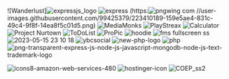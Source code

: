 
![Wanderlust]![expressjs_logo](https://github.com/ViKey07/PassPhoto/assets/99425379/8fc80fa4-54d6-4fbb-bf27-bbd0e9a9918e)
![express](https://github.com/ViKey07/PassPhoto/assets/99425379/89f64f7a-2566-40d4-941a-8a1f8b02a409)
(https:![pngwing com](https://github.com/ViKey07/PassPhoto/assets/99425379/82bdf41b-ebdc-4fa3-9609-d6c4c22d4ddd)
//user-images.githubusercontent.com/99425379/223410189-159e5ae4-831c-49c4-9f8f-14ea8f5c01d5.png)
![MediaMonks](https://user-images.githubusercontent.com/99425379/223410658-285fcc08-32aa-4b2a-8c65-df8325fd9ef0.png)
![PlayStreax](https://user-images.githubusercontent.com/99425379/223411234-a6a47ba1-7f13-4996-a1c7-da8350119303.png)
![Calculator](https://user-images.githubusercontent.com/99425379/223411793-136dffaf-8f57-40cf-9e8f-7a944791ea86.png)
![Project Nurtown](https://user-images.githubusercontent.com/99425379/223412282-0aded681-92e6-45de-a136-003e6e16cf1f.png)
![ToDoList](https://user-images.githubusercontent.com/99425379/223412898-0e06f3a7-b0a3-4866-8920-c7caca024fdc.png)
![ProPic](https://user-images.githubusercontent.com/99425379/223419797-558ffe3a-af2c-41a9-8c80-7c56902dd2c2.png)
![hoodie](https://user-images.githubusercontent.com/99425379/228911012-3a50c7e5-6359-4f96-bc13-863f16d8cf72.png)
![fms fullscreen ss](https://github.com/ViKey07/PassPhoto/assets/99425379/90c690e1-69f3-4984-b341-cc41f73fd590)
![2023-05-15 23 10 18](https://github.com/ViKey07/PassPhoto/assets/99425379/733a2d90-bb99-4752-a55f-9fb52ac7c80a)
![ybcsocial](https://github.com/ViKey07/PassPhoto/assets/99425379/e13bbd73-d749-4c33-8ee1-080d803db128)
![new-php-logo](https://github.com/ViKey07/PassPhoto/assets/99425379/30697249-090e-483d-9a69-be9b278b7f67)
![php](https://github.com/ViKey07/PassPhoto/assets/99425379/45ed78e3-7aaa-4637-a0e7-c248906cfddb)
![png-transparent-express-js-node-js-javascript-mongodb-node-js-text-trademark-logo](https://github.com/ViKey07/PassPhoto/assets/99425379/a374d240-dae7-40d2-bf3a-c44224df4ba9)

![icons8-amazon-web-services-480](https://github.com/ViKey07/PassPhoto/assets/99425379/9c2317f2-126a-4c6a-89ff-a5d217da4a24)
![hostinger-icon](https://github.com/ViKey07/PassPhoto/assets/99425379/973b48cf-be7d-4677-bbd0-055a317906e3)
![COEP_ss2](https://github.com/ViKey07/PassPhoto/assets/99425379/46a06235-53f8-4cab-9a3b-af00d2faf8aa)
